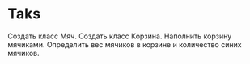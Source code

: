 # Taks
Создать класс Мяч. Создать класс Корзина.
Наполнить корзину мячиками. Определить вес мячиков в корзине и количество
синих мячиков.
